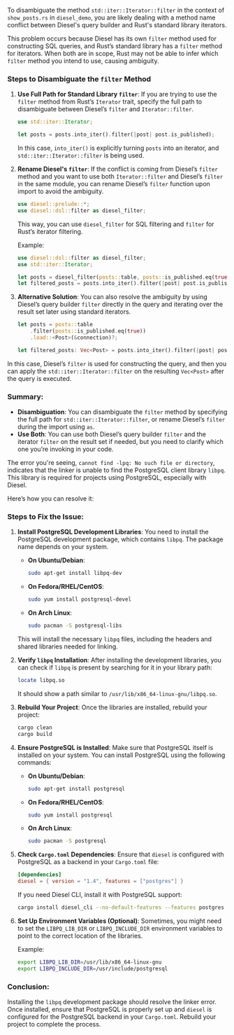To disambiguate the method `std::iter::Iterator::filter` in the context of `show_posts.rs` in `diesel_demo`, you are likely dealing with a method name conflict between Diesel's query builder and Rust's standard library iterators.

This problem occurs because Diesel has its own `filter` method used for constructing SQL queries, and Rust’s standard library has a `filter` method for iterators. When both are in scope, Rust may not be able to infer which `filter` method you intend to use, causing ambiguity.

### Steps to Disambiguate the `filter` Method

1. **Use Full Path for Standard Library `filter`**:
   If you are trying to use the `filter` method from Rust’s `Iterator` trait, specify the full path to disambiguate between Diesel’s `filter` and `Iterator::filter`.
   
   ```rust
   use std::iter::Iterator;
   
   let posts = posts.into_iter().filter(|post| post.is_published);
   ```
   
   In this case, `into_iter()` is explicitly turning `posts` into an iterator, and `std::iter::Iterator::filter` is being used.

2. **Rename Diesel's `filter`**:
   If the conflict is coming from Diesel’s `filter` method and you want to use both `Iterator::filter` and Diesel’s `filter` in the same module, you can rename Diesel’s `filter` function upon import to avoid the ambiguity.
   
   ```rust
   use diesel::prelude::*;
   use diesel::dsl::filter as diesel_filter;
   ```
   
   This way, you can use `diesel_filter` for SQL filtering and `filter` for Rust’s iterator filtering.
   
   Example:
   
   ```rust
   use diesel::dsl::filter as diesel_filter;
   use std::iter::Iterator;
   
   let posts = diesel_filter(posts::table, posts::is_published.eq(true));
   let filtered_posts = posts.into_iter().filter(|post| post.is_published);
   ```

3. **Alternative Solution**:
   You can also resolve the ambiguity by using Diesel’s query builder `filter` directly in the query and iterating over the result set later using standard iterators.
   
   ```rust
   let posts = posts::table
       .filter(posts::is_published.eq(true))
       .load::<Post>(&connection)?;
   
   let filtered_posts: Vec<Post> = posts.into_iter().filter(|post| post.is_published).collect();
   ```

In this case, Diesel’s `filter` is used for constructing the query, and then you can apply the `std::iter::Iterator::filter` on the resulting `Vec<Post>` after the query is executed.

### Summary:

- **Disambiguation**: You can disambiguate the `filter` method by specifying the full path for `std::iter::Iterator::filter`, or rename Diesel’s `filter` during the import using `as`.
- **Use Both**: You can use both Diesel’s query builder `filter` and the iterator `filter` on the result set if needed, but you need to clarify which one you’re invoking in your code.



The error you're seeing, `cannot find -lpq: No such file or directory`, indicates that the linker is unable to find the PostgreSQL client library `libpq`. This library is required for projects using PostgreSQL, especially with Diesel.

Here’s how you can resolve it:

### Steps to Fix the Issue:

1. **Install PostgreSQL Development Libraries**:
   You need to install the PostgreSQL development package, which contains `libpq`. The package name depends on your system.
   
   - **On Ubuntu/Debian**:
     
     ```bash
     sudo apt-get install libpq-dev
     ```
   
   - **On Fedora/RHEL/CentOS**:
     
     ```bash
     sudo yum install postgresql-devel
     ```
   
   - **On Arch Linux**:
     
     ```bash
     sudo pacman -S postgresql-libs
     ```
   
   This will install the necessary `libpq` files, including the headers and shared libraries needed for linking.

2. **Verify `libpq` Installation**:
   After installing the development libraries, you can check if `libpq` is present by searching for it in your library path:
   
   ```bash
   locate libpq.so
   ```
   
   It should show a path similar to `/usr/lib/x86_64-linux-gnu/libpq.so`.

3. **Rebuild Your Project**:
   Once the libraries are installed, rebuild your project:
   
   ```bash
   cargo clean
   cargo build
   ```

4. **Ensure PostgreSQL is Installed**:
   Make sure that PostgreSQL itself is installed on your system. You can install PostgreSQL using the following commands:
   
   - **On Ubuntu/Debian**:
     
     ```bash
     sudo apt-get install postgresql
     ```
   
   - **On Fedora/RHEL/CentOS**:
     
     ```bash
     sudo yum install postgresql
     ```
   
   - **On Arch Linux**:
     
     ```bash
     sudo pacman -S postgresql
     ```

5. **Check `Cargo.toml` Dependencies**:
   Ensure that `diesel` is configured with PostgreSQL as a backend in your `Cargo.toml` file:
   
   ```toml
   [dependencies]
   diesel = { version = "1.4", features = ["postgres"] }
   ```
   
   If you need Diesel CLI, install it with PostgreSQL support:
   
   ```bash
   cargo install diesel_cli --no-default-features --features postgres
   ```

6. **Set Up Environment Variables (Optional)**:
   Sometimes, you might need to set the `LIBPQ_LIB_DIR` or `LIBPQ_INCLUDE_DIR` environment variables to point to the correct location of the libraries.
   
   Example:
   
   ```bash
   export LIBPQ_LIB_DIR=/usr/lib/x86_64-linux-gnu
   export LIBPQ_INCLUDE_DIR=/usr/include/postgresql
   ```

### Conclusion:

Installing the `libpq` development package should resolve the linker error. Once installed, ensure that PostgreSQL is properly set up and `diesel` is configured for the PostgreSQL backend in your `Cargo.toml`. Rebuild your project to complete the process.
